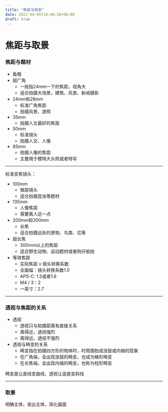 ```yaml
---
title: "焦距与取景"
date: 2022-04-05T18:48:58+08:00
draft: true
---
```


# 焦距与取景

### 焦距与题材

- 鱼眼
- 超广角
  - 一般指24mm一下的焦距，视角大
  - 适合拍摄大场景，建筑、风景、新闻摄影
- 24mm和28mm
  - 标准广角焦距
  - 拍摄风景、游照
- 35mm
  - 拍摄人文最好的焦距
- 50mm
  - 标准镜头
  - 拍摄人文、人像
- 85mm
  - 拍摄人像的焦距
  - 主要用于模特大头照或者特写

---

标准变焦镜头：

- 100mm
  - 微距镜头
  - 适合拍摄昆虫等题材
- 135mm
  - 人像焦距
  - 需要离人远一点
- 200mm和300mm
  - 长焦
  - 适合拍摄远处的景物、鸟类、花等
- 超长焦
  - 300mm以上的焦距
  - 适合野生动物、运动题材或者狗仔偷拍
- 等效焦距
  - 实际焦距 x 镜头转换系数
  - 全画幅：镜头转换系数1.0
  - APS-C: 1.5或者1.6
  - M4 / 3：2
  - 一英寸：2.7

---

### 透视与焦距的关系

- 透视
  - 透视只与拍摄距离有直接关系
  - 离得近，透视强烈
  - 离得远，透视不强烈
- 透视与畸变的关系
  - 畸变指在拍摄四方形的物体时，时周围拍成涨鼓或内缩的现象
  - 在广角端，会出现涨鼓的畸变，也成为桶形畸变
  - 在长焦端，会出现内缩的畸变，也称为枕形畸变

畸变是让直线变曲线，透视让竖直变斜线

---

### 取景

明确主体，突出主体，简化画面
